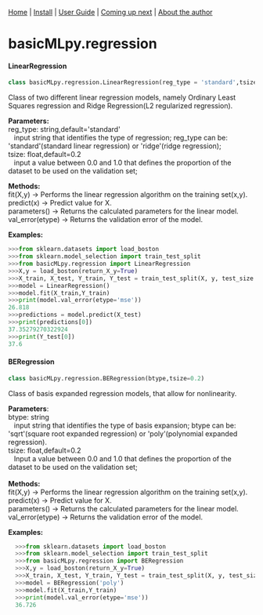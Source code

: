 [Home](https://henrysilvacs.github.io/basicMLpy/)  | [Install](https://henrysilvacs.github.io/basicMLpy/install) | [User Guide](https://henrysilvacs.github.io/basicMLpy/user_guide) | [Coming up next](https://henrysilvacs.github.io/basicMLpy/coming_up_next) | [About the author](https://henrysilvacs.github.io/basicMLpy/about)
# basicMLpy.regression
#### LinearRegression
```python
class basicMLpy.regression.LinearRegression(reg_type = 'standard',tsize = 0.2)
```
Class of two different linear regression models, namely Ordinary Least Squares regression and Ridge Regression(L2 regularized regression).<br />


**Parameters:**<br />
reg_type: string,default='standard'<br />
               &nbsp;&nbsp;&nbsp;input string that identifies the type of regression; reg_type can be: 'standard'(standard linear regression) or 'ridge'(ridge regression);<br />
               tsize: float,default=0.2<br />
               &nbsp;&nbsp;&nbsp;input a value between 0.0 and 1.0 that defines the proportion of the dataset to be used on the validation set;<br />
               
               
**Methods:**<br />          fit(X,y) -> Performs the linear regression algorithm on the training set(x,y).<br />
         predict(x) -> Predict value for X.<br />
         parameters() -> Returns the calculated parameters for the linear model.<br />
         val_error(etype) -> Returns the validation error of the model.<br />
         
         
  **Examples:**
  ```python
  >>>from sklearn.datasets import load_boston
  >>>from sklearn.model_selection import train_test_split
  >>>from basicMLpy.regression import LinearRegression
  >>>X,y = load_boston(return_X_y=True)
  >>>X_train, X_test, Y_train, Y_test = train_test_split(X, y, test_size = 0.2, random_state=5)
  >>>model = LinearRegression()
  >>>model.fit(X_train,Y_train)
  >>>print(model.val_error(etype='mse'))
  26.818
  >>>predictions = model.predict(X_test)
  >>>print(predictions[0])
  37.35279270322924
  >>>print(Y_test[0])
  37.6
  ```
  
  
#### BERegression
  ```python
  class basicMLpy.regression.BERegression(btype,tsize=0.2)
  ```
Class of basis expanded regression models, that allow for nonlinearity.<br />


**Parameters**:<br /> 
            btype: string<br />
                &nbsp;&nbsp;&nbsp;input string that identifies the type of basis expansion; btype can be: 'sqrt'(square root expanded regression) or 'poly'(polynomial expanded regression).<br />
            tsize: float,default=0.2<br />
                &nbsp;&nbsp;&nbsp;Input a value between 0.0 and 1.0 that defines the proportion of the dataset to be used on the validation set;            
      <br /> **Methods:**  
        fit(X,y) -> Performs the linear regression algorithm on the training set(x,y).<br /> 
        predict(x) -> Predict value for X.<br /> 
        parameters() -> Returns the calculated parameters for the linear model.<br /> 
        val_error(etype) -> Returns the validation error of the model.<br /> 
        
        
**Examples:**
```python
  >>>from sklearn.datasets import load_boston
  >>>from sklearn.model_selection import train_test_split
  >>>from basicMLpy.regression import BERegression
  >>>X,y = load_boston(return_X_y=True)
  >>>X_train, X_test, Y_train, Y_test = train_test_split(X, y, test_size = 0.2, random_state=5)
  >>>model = BERegression('poly')
  >>>model.fit(X_train,Y_train)
  >>>print(model.val_error(etype='mse'))
  36.726
```
